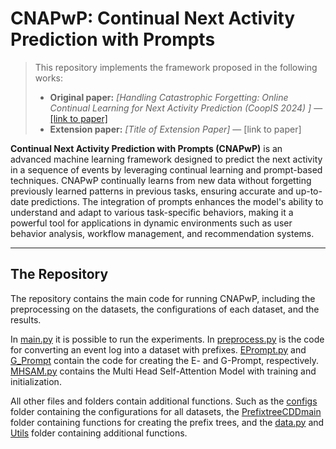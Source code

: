 # CNAPwP: Continual Next Activity Prediction with Prompts

> This repository implements the framework proposed in the following works:  
> - **Original paper:** *[Handling Catastrophic Forgetting: Online Continual Learning for Next Activity Prediction (CoopIS 2024) ]* — [\[link to paper\] ](https://doi.org/10.1007/978-3-031-81375-7_13) 
> - **Extension paper:** *[Title of Extension Paper]* — [link to paper]  

**Continual Next Activity Prediction with Prompts (CNAPwP)** is an advanced machine learning framework designed to predict the next activity in a sequence of events by leveraging continual learning and prompt-based techniques. CNAPwP continually learns from new data without forgetting previously learned patterns in previous tasks, ensuring accurate and up-to-date predictions. The integration of prompts enhances the model's ability to understand and adapt to various task-specific behaviors, making it a powerful tool for applications in dynamic environments such as user behavior analysis, workflow management, and recommendation systems.

---

## The Repository
The repository contains the main code for running CNAPwP, including the preprocessing on the datasets, the configurations of each dataset, and the results.

In [main.py](main.py) it is possible to run the experiments. In [preprocess.py](Preprocess.py) is the code for converting an event log into a dataset with prefixes. [EPrompt.py](EPrompt.py) and [G_Prompt](G_Prompt.py) contain the code for creating the E- and G-Prompt, respectively. [MHSAM.py](MHSAM.py) contains the Multi Head Self-Attention Model with training and initialization.

All other files and folders contain additional functions. Such as the [configs](configs) folder containing the configurations for all datasets, the [PrefixtreeCDDmain](PrefixTreeCDDmain) folder containing functions for creating the prefix trees, and the [data.py](Data.py) and [Utils](Utils) folder containing additional functions.

